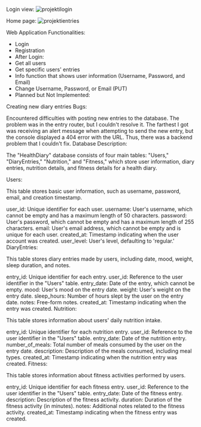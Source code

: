 Login view: 
![projektilogin](https://github.com/Jerekk/Openesim/assets/122282549/0b9cd4f0-5786-4ce1-bc6b-fb482c862923)

Home page:
![projektientries](https://github.com/Jerekk/Openesim/assets/122282549/1894358c-3139-4e62-84fc-0308011f485a)



Web Application Functionalities:

- Login
- Registration
- After Login:
- Get all users
- Get specific users' entries
- Info function that shows user information (Username, Password, and Email)
- Change Username, Password, or Email (PUT)
- Planned but Not Implemented:

Creating new diary entries
Bugs:

Encountered difficulties with posting new entries to the database. The problem was in the entry router, but I couldn't resolve it. The farthest I got was receiving an alert message when attempting to send the new entry, but the console displayed a 404 error with the URL. Thus, there was a backend problem that I couldn't fix.
Database Description:

The "HealthDiary" database consists of four main tables: "Users," "DiaryEntries," "Nutrition," and "Fitness," which store user information, diary entries, nutrition details, and fitness details for a health diary.

Users:

This table stores basic user information, such as username, password, email, and creation timestamp.

user_id: Unique identifier for each user.
username: User's username, which cannot be empty and has a maximum length of 50 characters.
password: User's password, which cannot be empty and has a maximum length of 255 characters.
email: User's email address, which cannot be empty and is unique for each user.
created_at: Timestamp indicating when the user account was created.
user_level: User's level, defaulting to 'regular.'
DiaryEntries:

This table stores diary entries made by users, including date, mood, weight, sleep duration, and notes.

entry_id: Unique identifier for each entry.
user_id: Reference to the user identifier in the "Users" table.
entry_date: Date of the entry, which cannot be empty.
mood: User's mood on the entry date.
weight: User's weight on the entry date.
sleep_hours: Number of hours slept by the user on the entry date.
notes: Free-form notes.
created_at: Timestamp indicating when the entry was created.
Nutrition:

This table stores information about users' daily nutrition intake.

entry_id: Unique identifier for each nutrition entry.
user_id: Reference to the user identifier in the "Users" table.
entry_date: Date of the nutrition entry.
number_of_meals: Total number of meals consumed by the user on the entry date.
description: Description of the meals consumed, including meal types.
created_at: Timestamp indicating when the nutrition entry was created.
Fitness:

This table stores information about fitness activities performed by users.

entry_id: Unique identifier for each fitness entry.
user_id: Reference to the user identifier in the "Users" table.
entry_date: Date of the fitness entry.
description: Description of the fitness activity.
duration: Duration of the fitness activity (in minutes).
notes: Additional notes related to the fitness activity.
created_at: Timestamp indicating when the fitness entry was created.














